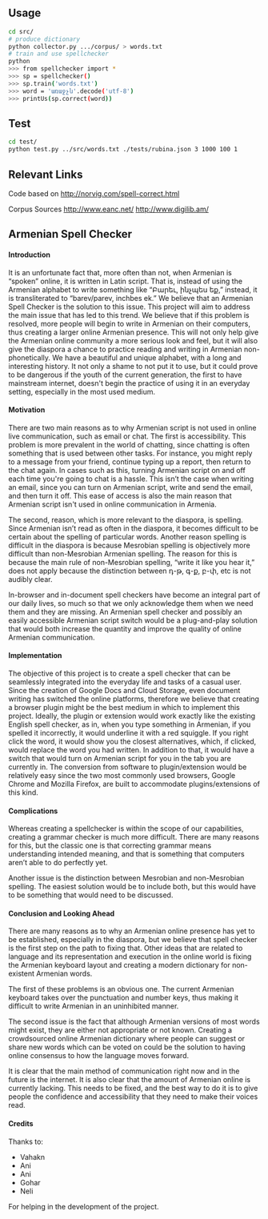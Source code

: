 ## Usage

``` bash
cd src/
# produce dictionary
python collector.py .../corpus/ > words.txt
# train and use spellchecker
python
>>> from spellchecker import *
>>> sp = spellchecker()
>>> sp.train('words.txt')
>>> word = 'առաջչն'.decode('utf-8')
>>> printUs(sp.correct(word))
```

## Test

``` bash
cd test/
python test.py ../src/words.txt ./tests/rubina.json 3 1000 100 1
```

## Relevant Links

Code based on
http://norvig.com/spell-correct.html

Corpus Sources
http://www.eanc.net/
http://www.digilib.am/

## Armenian Spell Checker

#### Introduction

It is an unfortunate fact that, more often than not, when Armenian is “spoken” online, it is written in Latin script. That is, instead of using the Armenian alphabet to write something like “Բարեւ, ինչպես եք,” instead, it is transliterated to “barev/parev, inchbes ek.” We believe that an Armenian Spell Checker is the solution to this issue. This project will aim to address the main issue that has led to this trend. We believe that if this problem is resolved, more people will begin to write in Armenian on their computers, thus creating a larger online Armenian presence. This will not only help give the Armenian online community a more serious look and feel, but it will also give the diaspora a chance to practice reading and writing in Armenian non-phonetically. We have a beautiful and unique alphabet, with a long and interesting history. It not only a shame to not put it to use, but it could prove to be dangerous if the youth of the current generation, the first to have mainstream internet, doesn't begin the practice of using it in an everyday setting, especially in the most used medium.

#### Motivation

There are two main reasons as to why Armenian script is not used in online live communication, such as email or chat. The first is accessibility. This problem is more prevalent in the world of chatting, since chatting is often something that is used between other tasks. For instance, you might reply to a message from your friend, continue typing up a report, then return to the chat again. In cases such as this, turning Armenian script on and off each time you're going to chat is a hassle. This isn’t the case when writing an email, since you can turn on Armenian script, write and send the email, and then turn it off. This ease of access is also the main reason that Armenian script isn't used in online communication in Armenia.


The second, reason, which is more relevant to the diaspora, is spelling. Since Armenian isn’t read as often in the diaspora, it becomes difficult to be certain about the spelling of particular words. Another reason spelling is difficult in the diaspora is because Mesrobian spelling is objectively more difficult than non-Mesrobian Armenian spelling. The reason for this is because the main rule of non-Mesrobian spelling, “write it like you hear it,” does not apply because the distinction between դ-թ, գ-ք, բ-փ, etc is not audibly clear.


In-browser and in-document spell checkers have become an integral part of our daily lives, so much so that we only acknowledge them when we need them and they are missing. An Armenian spell checker and possibly an easily accessible Armenian script switch would be a plug-and-play solution that would both increase the quantity and improve the quality of online Armenian communication.


#### Implementation

The objective of this project is to create a spell checker that can be seamlessly integrated into the everyday life and tasks of a casual user. Since the creation of Google Docs and Cloud Storage, even document writing has switched the online platforms, therefore we believe that creating a browser plugin might be the best medium in which to implement this project. Ideally, the plugin or extension would work exactly like the existing English spell checker, as in, when you type something in Armenian, if you spelled it incorrectly, it would underline it with a red squiggle. If you right click the word, it would show you the closest alternatives, which, if clicked, would replace the word you had written. In addition to that, it would have a switch that would turn on Armenian script for you in the tab you are currently in. The conversion from software to plugin/extension would be relatively easy since the two most commonly used browsers, Google Chrome and Mozilla Firefox, are built to accommodate plugins/extensions of this kind.

#### Complications

Whereas creating a spellchecker is within the scope of our capabilities, creating a grammar checker is much more difficult. There are many reasons for this, but the classic one is that correcting grammar means understanding intended meaning, and that is something that computers aren’t able to do perfectly yet.


Another issue is the distinction between Mesrobian and non-Mesrobian spelling. The easiest solution would be to include both, but this would have to be something that would need to be discussed. 

#### Conclusion and Looking Ahead

There are many reasons as to why an Armenian online presence has yet to be established, especially in the diaspora, but we believe that spell checker is the first step on the path to fixing that. Other ideas that are related to language and its representation and execution in the online world is fixing the Armenian keyboard layout and creating a modern dictionary for non-existent Armenian words.


The first of these problems is an obvious one. The current Armenian keyboard takes over the punctuation and number keys, thus making it difficult to write Armenian in an uninhibited manner.


The second issue is the fact that although Armenian versions of most words might exist, they are either not appropriate or not known. Creating a crowdsourced online Armenian dictionary where people can suggest or share new words which can be voted on could be the solution to having online consensus to how the language moves forward.


It is clear that the main method of communication right now and in the future is the internet. It is also clear that the amount of Armenian online is currently lacking. This needs to be fixed, and the best way to do it is to give people the confidence and accessibility that they need to make their voices read.

#### Credits

Thanks to:
* Vahakn
* Ani
* Ani
* Gohar
* Neli

For helping in the development of the project.
